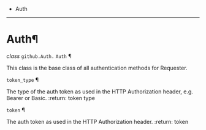   + Auth

* * *
# Auth¶

_class_ `github.Auth.`  `Auth` ¶

This class is the base class of all authentication methods for Requester.

`token_type` ¶

The type of the auth token as used in the HTTP Authorization header, e.g. Bearer or Basic. :return: token type

`token` ¶

The auth token as used in the HTTP Authorization header. :return: token
